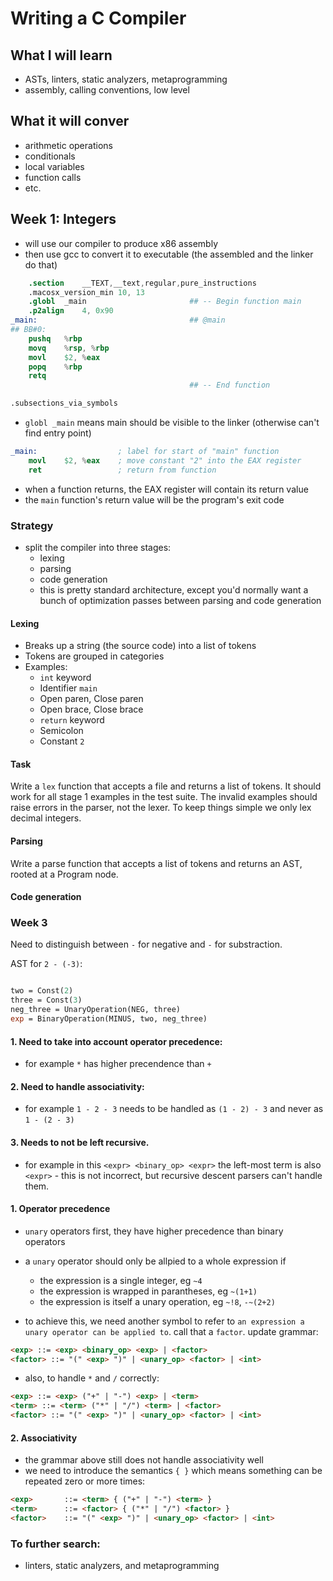 # Writing a C Compiler

## What I will learn

- ASTs, linters, static analyzers, metaprogramming
- assembly, calling conventions, low level

## What it will conver

- arithmetic operations
- conditionals
- local variables
- function calls
- etc.

## Week 1: Integers

- will use our compiler to produce x86 assembly
- then use gcc to convert it to executable (the assembled and the linker do that)

```s
	.section	__TEXT,__text,regular,pure_instructions
	.macosx_version_min 10, 13
	.globl	_main                   	## -- Begin function main
	.p2align	4, 0x90
_main:                                  ## @main
## BB#0:
	pushq	%rbp
	movq	%rsp, %rbp
	movl	$2, %eax
	popq	%rbp
	retq
                                        ## -- End function

.subsections_via_symbols
```

- `globl _main` means main should be visible to the linker (otherwise can't find entry point)

```s
_main:                  ; label for start of "main" function
    movl    $2, %eax    ; move constant "2" into the EAX register
    ret                 ; return from function
```

- when a function returns, the EAX register will contain its return value
- the `main` function's return value will be the program's exit code

### Strategy

- split the compiler into three stages:
    - lexing
	- parsing
	- code generation
	- this is pretty standard architecture, except you'd normally want a bunch of optimization passes between parsing and code generation

#### Lexing

- Breaks up a string (the source code) into a list of tokens
- Tokens are grouped in categories
- Examples: 
	- `int` keyword
	- Identifier `main`
	- Open paren, Close paren
	- Open brace, Close brace
	- `return` keyword
	- Semicolon
	- Constant `2`

#### Task

Write a `lex` function that accepts a file and returns a list of tokens. It should work for all stage 1 examples in the test suite. The invalid examples should raise errors in the parser, not the lexer. To keep things simple we only lex decimal integers.

#### Parsing

Write a parse function that accepts a list of tokens and returns an AST, rooted at a Program node. 

#### Code generation

### Week 3
Need to distinguish between `-` for negative and `-` for substraction.

AST for `2 - (-3)`:
```ocaml

two = Const(2)
three = Const(3)
neg_three = UnaryOperation(NEG, three)
exp = BinaryOperation(MINUS, two, neg_three)
```

#### 1. Need to take into account operator precedence:
- for example `*` has higher precendence than `+`
#### 2. Need to handle associativity: 
- for example `1 - 2 - 3` needs to be handled as `(1 - 2) - 3` and never as `1 - (2 - 3)`
#### 3. Needs to not be left recursive.
- for example in this ``` <expr> <binary_op> <expr> ``` the left-most term is also `<expr>` - this is not incorrect, but recursive descent parsers can't handle them.


#### 1. Operator precedence

- `unary` operators first, they have higher precedence than binary operators
- a `unary` operator should only be allpied to a whole expression if 
	- the expression is a single integer, eg `~4`
	- the expression is wrapped in parantheses, eg `~(1+1)`
	- the expression is itself a unary operation, eg `~!8`, `-~(2+2)` 

- to achieve this, we need another symbol to refer to `an expression a unary operator can be applied to`. call that a `factor`. update grammar:

```html
<exp> ::= <exp> <binary_op> <exp> | <factor>
<factor> ::= "(" <exp> ")" | <unary_op> <factor> | <int>
```

- also, to handle `*` and `/` correctly:

```html
<exp> ::= <exp> ("+" | "-") <exp> | <term>
<term> ::= <term> ("*" | "/") <term> | <factor>
<factor> ::= "(" <exp> ")" | <unary_op> <factor> | <int>
```

#### 2. Associativity
- the grammar above still does not handle associativity well
- we need to introduce the semantics `{ }` which means something can be repeated zero or more times:
```html
<exp> 		::= <term> { ("+" | "-") <term> }
<term> 		::= <factor> { ("*" | "/") <factor> }
<factor> 	::= "(" <exp> ")" | <unary_op> <factor> | <int>
```

### To further search:
- linters, static analyzers, and metaprogramming